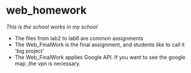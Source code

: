 # web_homework
*This is the school works in my school*
- The files from lab2 to lab6 are common assignments
- The Web_FinalWork is the final assignment, and students like to call it 'big project'
- The Web_FinalWork applies Google API. If you want to see the google map ,the vpn is necessary. 
